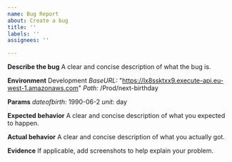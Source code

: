 ```yaml
---
name: Bug Report
about: Create a bug
title: ''
labels: ''
assignees: ''

---
```


**Describe the bug**
A clear and concise description of what the bug is.

**Environment**
Development
*BaseURL:* "https://lx8ssktxx9.execute-api.eu-west-1.amazonaws.com"
*Path:* /Prod/next-birthday 

**Params**
*dateofbirth:* 1990-06-2
*unit:* day

**Expected behavior**
A clear and concise description of what you expected to happen.

**Actual behavior**
A clear and concise description of what you actually got.

**Evidence**
If applicable, add screenshots to help explain your problem.

